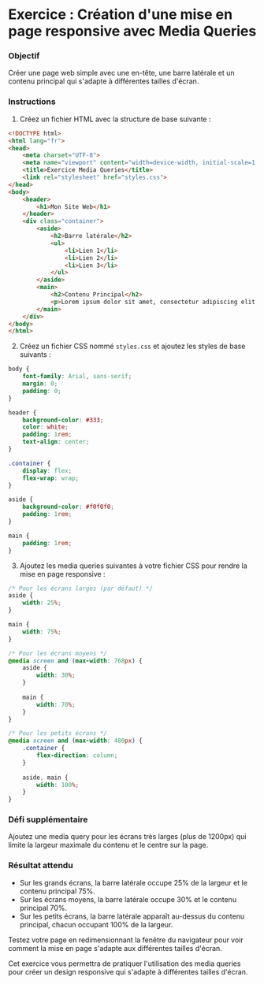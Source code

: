 
# Exercice : Création d'une mise en page responsive avec Media Queries

### Objectif
Créer une page web simple avec une en-tête, une barre latérale et un contenu principal qui s'adapte à différentes tailles d'écran.

### Instructions

1. Créez un fichier HTML avec la structure de base suivante :

```html
<!DOCTYPE html>
<html lang="fr">
<head>
    <meta charset="UTF-8">
    <meta name="viewport" content="width=device-width, initial-scale=1.0">
    <title>Exercice Media Queries</title>
    <link rel="stylesheet" href="styles.css">
</head>
<body>
    <header>
        <h1>Mon Site Web</h1>
    </header>
    <div class="container">
        <aside>
            <h2>Barre latérale</h2>
            <ul>
                <li>Lien 1</li>
                <li>Lien 2</li>
                <li>Lien 3</li>
            </ul>
        </aside>
        <main>
            <h2>Contenu Principal</h2>
            <p>Lorem ipsum dolor sit amet, consectetur adipiscing elit. Nullam auctor, nunc id aliquam tincidunt, nisl nunc tincidunt nunc, vitae aliquam nunc nunc vitae nunc.</p>
        </main>
    </div>
</body>
</html>
```

2. Créez un fichier CSS nommé `styles.css` et ajoutez les styles de base suivants :

```css
body {
    font-family: Arial, sans-serif;
    margin: 0;
    padding: 0;
}

header {
    background-color: #333;
    color: white;
    padding: 1rem;
    text-align: center;
}

.container {
    display: flex;
    flex-wrap: wrap;
}

aside {
    background-color: #f0f0f0;
    padding: 1rem;
}

main {
    padding: 1rem;
}
```

3. Ajoutez les media queries suivantes à votre fichier CSS pour rendre la mise en page responsive :

```css
/* Pour les écrans larges (par défaut) */
aside {
    width: 25%;
}

main {
    width: 75%;
}

/* Pour les écrans moyens */
@media screen and (max-width: 768px) {
    aside {
        width: 30%;
    }
    
    main {
        width: 70%;
    }
}

/* Pour les petits écrans */
@media screen and (max-width: 480px) {
    .container {
        flex-direction: column;
    }
    
    aside, main {
        width: 100%;
    }
}
```

### Défi supplémentaire

Ajoutez une media query pour les écrans très larges (plus de 1200px) qui limite la largeur maximale du contenu et le centre sur la page.

### Résultat attendu

- Sur les grands écrans, la barre latérale occupe 25% de la largeur et le contenu principal 75%.
- Sur les écrans moyens, la barre latérale occupe 30% et le contenu principal 70%.
- Sur les petits écrans, la barre latérale apparaît au-dessus du contenu principal, chacun occupant 100% de la largeur.

Testez votre page en redimensionnant la fenêtre du navigateur pour voir comment la mise en page s'adapte aux différentes tailles d'écran.

Cet exercice vous permettra de pratiquer l'utilisation des media queries pour créer un design responsive qui s'adapte à différentes tailles d'écran.